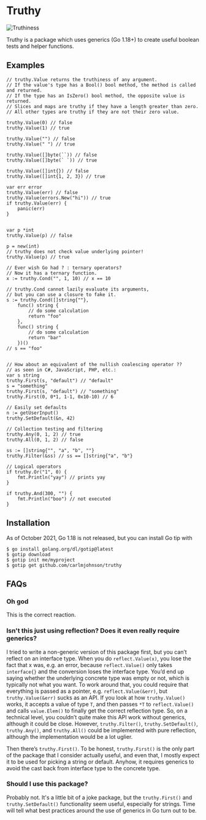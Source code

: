 # Truthy

![Truthiness](https://user-images.githubusercontent.com/222245/136619462-f2bc5858-067f-4277-a813-b95c64b3cdac.png)

Truthy is a package which uses generics (Go 1.18+) to create useful boolean tests and helper functions.

## Examples

```
// truthy.Value returns the truthiness of any argument.
// If the value's type has a Bool() bool method, the method is called and returned.
// If the type has an IsZero() bool method, the opposite value is returned.
// Slices and maps are truthy if they have a length greater than zero.
// All other types are truthy if they are not their zero value.

truthy.Value(0) // false
truthy.Value(1) // true

truthy.Value("") // false
truthy.Value(" ") // true

truthy.Value([]byte(``)) // false
truthy.Value([]byte(` `)) // true

truthy.Value([]int{}) // false
truthy.Value([]int{1, 2, 3}) // true

var err error
truthy.Value(err) // false
truthy.Value(errors.New("hi")) // true
if truthy.Value(err) {
	panic(err)
}


var p *int
truthy.Value(p) // false

p = new(int)
// truthy does not check value underlying pointer!
truthy.Value(p) // true

// Ever wish Go had ? : ternary operators?
// Now it has a ternary function.
x := truthy.Cond("", 1, 10) // x == 10

// truthy.Cond cannot lazily evaluate its arguments,
// but you can use a closure to fake it.
s := truthy.Cond([]string{""},
	func() string {
		// do some calculation
		return "foo"
	},
	func() string {
		// do some calculation
		return "bar"
	})()
// s == "foo"


// How about an equivalent of the nullish coalescing operator ?? 
// as seen in C#, JavaScript, PHP, etc.:
var s string
truthy.First(s, "default") // "default"
s = "something"
truthy.First(s, "default") // "something"
truthy.First(0, 0*1, 1-1, 0x10-10) // 6

// Easily set defaults
n := getUserInput()
truthy.SetDefault(&n, 42)

// Collection testing and filtering
truthy.Any(0, 1, 2) // true
truthy.All(0, 1, 2) // false

ss := []string{"", "a", "b", ""}
truthy.Filter(&ss) // ss == []string{"a", "b"}

// Logical operators
if truthy.Or("1", 0) {
	fmt.Println("yay") // prints yay
}

if truthy.And(300, "") {
	fmt.Println("boo") // not executed
}
```

## Installation

As of October 2021, Go 1.18 is not released, but you can install Go tip with

```
$ go install golang.org/dl/gotip@latest
$ gotip download
$ gotip init me/myproject
$ gotip get github.com/carlmjohnson/truthy
```

## FAQs

### Oh god

This is the correct reaction.

### Isn't this just using reflection? Does it even really require generics?

I tried to write a non-generic version of this package first, but you can’t reflect on an interface type. When you do `reflect.Value(x)`, you lose the fact that x was, e.g. an error, because `reflect.Value()` only takes `interface{}` and the conversion loses the interface type. You’d end up saying whether the underlying concrete type was empty or not, which is typically not what you want. To work around that, you could require that everything is passed as a pointer, e.g. `reflect.Value(&err)`, but `truthy.Value(&err)` sucks as an API. If you look at how `truthy.Value()` works, it accepts a value of type `T`, and then passes `*T` to `reflect.Value()` and calls `value.Elem()` to finally get the correct reflection type. So, on a technical level, you couldn’t quite make this API work without generics, although it could be close. However, `truthy.Filter()`, `truthy.SetDefault()`, `truthy.Any()`, and `truthy.All()` could be implemented with pure reflection, although the implementation would be a lot uglier.

Then there’s `truthy.First()`. To be honest, `truthy.First()` is the only part of the package that I consider actually useful, and even that, I mostly expect it to be used for picking a string or default. Anyhow, it requires generics to avoid the cast back from interface type to the concrete type.

### Should I use this package? 
Probably not. It's a little bit of a joke package, but the `truthy.First()` and `truthy.SetDefault()` functionality seem useful, especially for strings. Time will tell what best practices around the use of generics in Go turn out to be.
